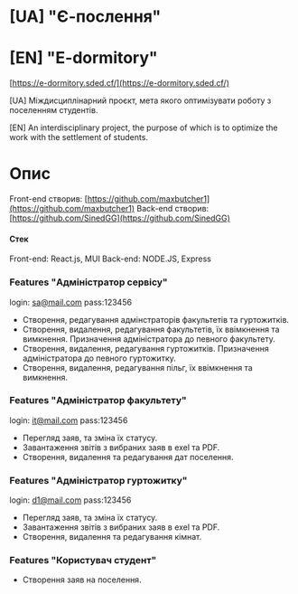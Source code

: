 # [UA] "Є-послення"
# [EN] "E-dormitory"

[https://e-dormitory.sded.cf/](https://e-dormitory.sded.cf/)


[UA]
Міждисциплінарний проєкт, мета якого оптимізувати роботу з поселенням студентів.

[EN]
An interdisciplinary project, the purpose of which is to optimize the work with the settlement of students.

# Опис
Front-end створив: [https://github.com/maxbutcher1](https://github.com/maxbutcher1) 
Back-end створив: [https://github.com/SinedGG](https://github.com/SinedGG) 
#### Стек
Front-end: React.js, MUI
Back-end: NODE.JS, Express 
### Features "Адміністратор сервісу"
login: sa@mail.com
pass:123456
- Створення, редагування адмінстраторів факультетів та гуртожитків.
- Створення, видалення, редагування факультетів, їх ввімкнення та вимкнення. Призначення адміністратора до певного факультету.
- Створення, видалення, редагування гуртожитків. Призначення адміністратора до певного гуртожитку.
- Створення, видалення, редагування пільг, їх ввімкнення та вимкнення.

### Features "Адміністратор факультету"
login: it@mail.com
pass:123456
- Перегляд заяв, та зміна їх статусу.
- Завантаження звітів з вибраних заяв в exel та PDF.
- Створення, видалення та редагування дат поселення.

### Features "Адміністратор гуртожитку"
login: d1@mail.com
pass:123456
- Перегляд заяв, та зміна їх статусу.
- Завантаження звітів з вибраних заяв в exel та PDF.
- Створення, видалення та редагування кімнат.

### Features "Користувач студент"
- Створення заяв на поселення.







